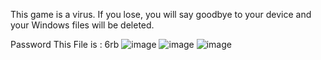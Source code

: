 This game is a virus. If you lose, you will say goodbye to your device and your Windows files will be deleted.

Password This File is : 6rb
![image](https://github.com/user-attachments/assets/233a832c-6fd1-44fa-b9a6-d3cebd680712)
![image](https://github.com/user-attachments/assets/525f9c5e-a6fc-403e-8204-c250e88b9ded)
![image](https://github.com/user-attachments/assets/81fb7923-41ef-41ae-8b6d-96de6aa5c5ea)

